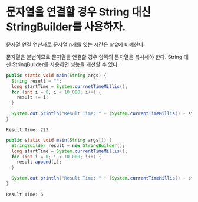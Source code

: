 # 문자열을 연결할 경우 String 대신 StringBuilder를 사용하자.

문자열 연결 연산자로 문자열 n개를 잇는 시간은 n^2에 비례한다.

문자열은 불변이므로 문자열을 연결할 경우 양쪽의 문자열을 복사해야 한다.
String 대신 StringBuilder를 사용하면 성능을 개선할 수 있다.

``` java
public static void main(String args) {
  String result = "";
  long startTime = System.currnetTimeMillis();
  for (int i = 0; i < 10_000; i++) {
    result += i;
  }

  System.out.println("Result Time: " + (System.currentTimeMillis() - startTime));
}
```

```
Result Time: 223
```

``` java
public static void main(String args[]) {
  StringBuilder result = new StringBuilder();
  long startTime = System.currentTimeMillis();
  for (int i = 0; i < 10_000; i++) {
    result.append(i);
  }

  System.out.println("Result Time: " + (System.currentTimeMillis() - startTime));
}
```

```
Result Time: 6
```
